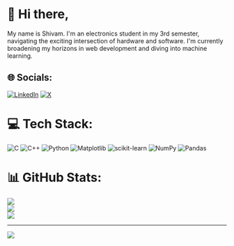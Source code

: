 # 💫 Hi there,
My name is Shivam. I'm an electronics student in my 3rd semester, navigating the exciting intersection of hardware and software. I'm currently broadening my horizons in web development and diving into machine learning.


## 🌐 Socials:
[![LinkedIn](https://img.shields.io/badge/LinkedIn-%230077B5.svg?logo=linkedin&logoColor=white)](https://linkedin.com/in/shivamjxin) [![X](https://img.shields.io/badge/X-black.svg?logo=X&logoColor=white)](https://x.com/koffeecodes) 

# 💻 Tech Stack:
![C](https://img.shields.io/badge/c-%2300599C.svg?style=flat&logo=c&logoColor=white) ![C++](https://img.shields.io/badge/c++-%2300599C.svg?style=flat&logo=c%2B%2B&logoColor=white) ![Python](https://img.shields.io/badge/python-3670A0?style=flat&logo=python&logoColor=ffdd54) ![Matplotlib](https://img.shields.io/badge/Matplotlib-%23ffffff.svg?style=flat&logo=Matplotlib&logoColor=black) ![scikit-learn](https://img.shields.io/badge/scikit--learn-%23F7931E.svg?style=flat&logo=scikit-learn&logoColor=white) ![NumPy](https://img.shields.io/badge/numpy-%23013243.svg?style=flat&logo=numpy&logoColor=white) ![Pandas](https://img.shields.io/badge/pandas-%23150458.svg?style=flat&logo=pandas&logoColor=white)
# 📊 GitHub Stats:
![](https://github-readme-stats.vercel.app/api?username=shivamjxin&theme=dark&hide_border=false&include_all_commits=false&count_private=false)<br/>
![](https://github-readme-streak-stats.herokuapp.com/?user=shivamjxin&theme=dark&hide_border=false)<br/>
![](https://github-readme-stats.vercel.app/api/top-langs/?username=shivamjxin&theme=dark&hide_border=false&include_all_commits=false&count_private=false&layout=compact)

---
[![](https://visitcount.itsvg.in/api?id=shivamjxin&icon=0&color=0)](https://visitcount.itsvg.in)

<!-- Proudly created with GPRM ( https://gprm.itsvg.in ) -->
